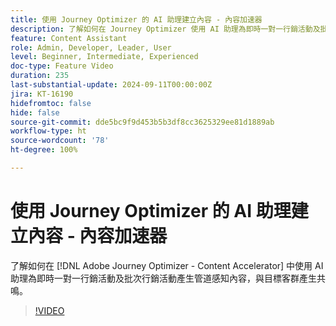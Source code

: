 ```yaml
---
title: 使用 Journey Optimizer 的 AI 助理建立內容 - 內容加速器
description: 了解如何在 Journey Optimizer 使用 AI 助理為即時一對一行銷活動及批次行銷活動產生管道感知內容，進而與目標客群產生共鳴。
feature: Content Assistant
role: Admin, Developer, Leader, User
level: Beginner, Intermediate, Experienced
doc-type: Feature Video
duration: 235
last-substantial-update: 2024-09-11T00:00:00Z
jira: KT-16190
hidefromtoc: false
hide: false
source-git-commit: dde5bc9f9d453b5b3df8cc3625329ee81d1889ab
workflow-type: ht
source-wordcount: '78'
ht-degree: 100%

---
```



# 使用 Journey Optimizer 的 AI 助理建立內容 - 內容加速器

了解如何在 [!DNL Adobe Journey Optimizer - Content Accelerator] 中使用 AI 助理為即時一對一行銷活動及批次行銷活動產生管道感知內容，與目標客群產生共鳴。

>[!VIDEO](https://video.tv.adobe.com/v/3433552/?learn=on)
